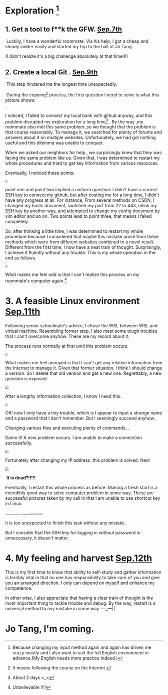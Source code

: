 # **Exploration**              [^1]

## 1. Get a tool to f**k the GFW.           <u>Sep.7th</u>

​       Luckily, I have a wonderful roommate. Via his help, I got a cheap and steady ladder easily and started my trip to the hall of  Jo Tang.   

  (I didn't realize it's a big challenge absolutely at that time!!!)

## 2. Create a local Git .            <u>Sep.9th</u>

​      This step hindered me the longest time unexpectedly.   

​      During the copying[^2] process, the first question I need to solve is what this picture shows:

<img src="https://raw.githubusercontent.com/Charles-Google/sharuan/picture/img/202209141101930.png" style="zoom: 25%;" />

I noticed, I failed to connect my local bank with github anyway, and this problem disrupted my exploration for a long time[^3]  . By the way ,my roommate also met this same problem ,so we thought that the problem is that course reasonably.  To manage it, we searched for plenty of forums and answers about it on multiple websites. Unfortunately, we had got nothing useful and this dilemma was unable to conquer.      

When we asked our neighbors for help , we surprisingly knew that they was facing the same problem like us. Given that, I was determined to restart my whole procedures and tried to get key information from various resources. 

Eventually, I noticed these points: 

<img src="https://raw.githubusercontent.com/Charles-Google/sharuan/picture/img/202209141102858.png" style="zoom: 50%;" />

point one and point two implied a uniform question: I didn't have a correct SSH key to connect my github, but after costing me for a long time, I didn't have any progress at all. For instance, From several  methods on CSDN, I changed my hosts document, switched my port from 22 to 443, relink my SSH key by another way, and attempted to change my config document by vim editor and so on. Two points lead to point three, that means I failed completely.

So, after thinking a little time, I was determined to restart my whole procedure because I considered that maybe this mistake arose from these methods which were from different websites combined to a novel result. Different from the first time, I now have a neat train of thought. Surprisingly, I achieve it fluently without any trouble. This is my whole operation in the end as follows.

<img src="https://raw.githubusercontent.com/Charles-Google/sharuan/picture/img/202209141103452.png" style="zoom: 50%;" />



What makes me feel odd is that I can't realize this process on my roommate's computer again.[^4]  


# 3. A feasible Linux environment         <u>Sep.11th</u>
 Following senior schoolmate's advice, I chose the WSL between WSL and virtual machine. Resembling former step, I also meet some tough troubles that I can't overcome anyhow. These are my record about it.

The process runs normally at first until this problem occurs.

<img src="https://raw.githubusercontent.com/Charles-Google/sharuan/picture/img/202209141104943.png" style="zoom:50%;" />

What makes me feel annoyed is that I can't get any relative information from the Internet to manage it. Given that former situation, I think I should change a version. So I delete that old version and get a new one. Regrettably, a new question is exposed.

<img src="https://raw.githubusercontent.com/Charles-Google/sharuan/picture/img/202209141110216.png" style="zoom: 67%;" />

After a lengthy information collection, I know I need this.

<img src="https://raw.githubusercontent.com/Charles-Google/sharuan/picture/img/202209141111721.png" style="zoom:50%;" />



OK! now I only have a tiny trouble, which is I appear to input a strange name and a password that I don't remember. But I seemingly succeed anyhow.

Changing various files and executing plenty of commands...

Damn it! A new problem occurs. I am unable to make a connection successfully.

<img src="https://raw.githubusercontent.com/Charles-Google/sharuan/picture/img/202209141120605.png" style="zoom:67%;" />

Fortunately after changing my IP address ,this problem is solved. Next

<img src="https://raw.githubusercontent.com/Charles-Google/sharuan/picture/img/202209141120237.png" style="zoom:67%;" />

​                           **It is dead?!!!!!**

Eventually, I restart this whole process as before. Making a fresh start is a incredibly good way to solve computer problem in some way. These are successful pictures taken by my cell in that I am unable to use shortcut key in Linux.

<img src="C:/Users/sxz/AppData/Roaming/Typora/typora-user-images/image-20220914112202004.png" alt="image-20220914112202004" style="zoom: 25%;" />

<img src="https://raw.githubusercontent.com/Charles-Google/sharuan/picture/img/202209141123142.png" alt="image-20220914112304273" style="zoom:33%;" />

It is too unexpected to finish this task without any mistake.

But I consider that the SSH key for logging in without password is unnecessary, it doesn't matter.   

# 4. My feeling and harvest   <u>Sep.12th</u>

This is my first time to know that ability to self-study and gather information is terribly vital in that no one has responsibility to take care of you and give you an arranged direction. I only can depend on myself and enhance my competence. 

In other wise, I also appreciate that having a clear train of thought is the most important thing to tackle trouble and debug. By the way, restart is a universal method to any mistake in some way.   —_—||

#                    Jo Tang, I'm coming.

[^1]: Because changing my input method again and again has driven me crazy mostly and I also want to suit the full English environment in advance.(My English needs more practice indeed.)
[^2]: It means following the course on the Internet.
[^3]: About 2 days >_<
[^4]: Unbelievable !!!!

